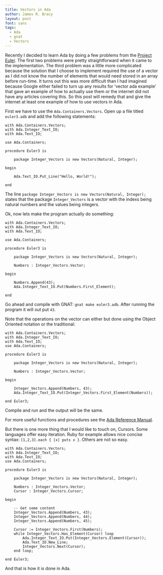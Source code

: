 ```yaml
---
title: Vectors in Ada
author: James R. Bracy
layout: post
font: sans
tags:
  - Ada
  - gnat
  - Vectors
---
```


Recently I decided to learn Ada by doing a few problems from the
[Project Euler](http://projecteuler.net/). The first two problems were pretty
straightforward when it came to the implementation. The third problem was a
little more complicated because the solution that I choose to implement
required the use of a vector as I did not know the number of elements that
would need stored in an array before run-time. It turns out this was
more difficult than I had imagined because Google either failed to turn up any
results for 'vector ada example' that gave an example of how to actually use
them or the internet did not have any articles covering this. So this post
will remedy that and give the internet at least one example of how to use
vectors in Ada.

First we have to use the `Ada.Containers.Vectors`. Open up a file titled
`euler3.adb` and add the following statements:

    with Ada.Containers.Vectors;
    with Ada.Integer_Text_IO;
    with Ada.Text_IO;
    
    use Ada.Containers;

    procedure Euler3 is

        package Integer_Vectors is new Vectors(Natural, Integer);
    
    begin
    
        Ada.Text_IO.Put_Line("Hello, World!");
    
    end


The line `package Integer_Vectors is new Vectors(Natural, Integer);` states
that the package `Integer_Vectors` is a vector with the indexs being
natural numbers and the values being integers.

Ok, now lets make the program actually do something:

    with Ada.Containers.Vectors;
    with Ada.Integer_Text_IO;
    with Ada.Text_IO;
    
    use Ada.Containers;

    procedure Euler3 is

        package Integer_Vectors is new Vectors(Natural, Integer);
        
        Numbers : Integer_Vectors.Vector;
        
    begin
        
        Numbers.Append(43);
        Ada.Integer_Text_IO.Put(Numbers.First_Element);
    
    end
    
Go ahead and compile with GNAT: `gnat make euler3.adb`. After running the
program it will out put  `43`.

Note that the operations on the vector can either but done using the Object
Oriented notation or the traditional:

    with Ada.Containers.Vectors;
    with Ada.Integer_Text_IO;
    with Ada.Text_IO;
    use Ada.Containers;

    procedure Euler3 is

        package Integer_Vectors is new Vectors(Natural, Integer);

        Numbers : Integer_Vectors.Vector;

    begin

        Integer_Vectors.Append(Numbers, 43);
        Ada.Integer_Text_IO.Put(Integer_Vectors.First_Element(Numbers));

    end Euler3;

Compile and run and the output will be the same.

For more useful functions and procedures see the [Ada Reference Manual](http://www.adaic.com/standards/05rm/html/RM-A-18-2.html).

But there is one more thing that I would like to touch on, Cursors. Some
languages offer easy iteration. Ruby for example allows nice concise syntax: 
`[1,2,3].each { |x| puts x }`. Others are not so easy.

    with Ada.Containers.Vectors;
    with Ada.Integer_Text_IO;
    with Ada.Text_IO;
    use Ada.Containers;

    procedure Euler3 is

        package Integer_Vectors is new Vectors(Natural, Integer);

        Numbers : Integer_Vectors.Vector;
        Cursor : Integer_Vectors.Cursor;

    begin

        -- Get some content
        Integer_Vectors.Append(Numbers, 43);
        Integer_Vectors.Append(Numbers, 44);
        Integer_Vectors.Append(Numbers, 45);

        Cursor := Integer_Vectors.First(Numbers);
        while Integer_Vectors.Has_Element(Cursor) loop
            Ada.Integer_Text_IO.Put(Integer_Vectors.Element(Cursor));
            Ada.Text_IO.New_Line;
            Integer_Vectors.Next(Cursor);
        end loop;

    end Euler3;
    
And that is how it is done in Ada.
